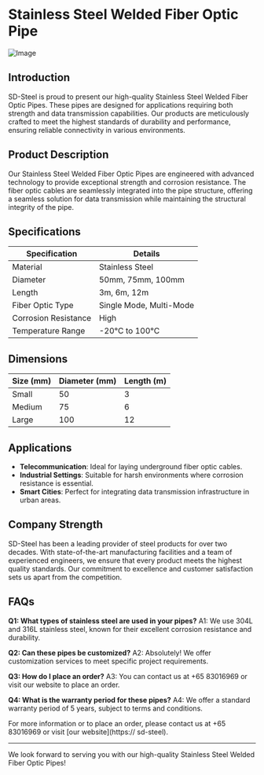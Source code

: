 # Stainless Steel Welded Fiber Optic Pipe

![Image](https://github.com/user-attachments/assets/2567258e-e124-4816-932d-1809bd27ef0b)

## Introduction

SD-Steel is proud to present our high-quality Stainless Steel Welded Fiber Optic Pipes. These pipes are designed for applications requiring both strength and data transmission capabilities. Our products are meticulously crafted to meet the highest standards of durability and performance, ensuring reliable connectivity in various environments.

## Product Description

Our Stainless Steel Welded Fiber Optic Pipes are engineered with advanced technology to provide exceptional strength and corrosion resistance. The fiber optic cables are seamlessly integrated into the pipe structure, offering a seamless solution for data transmission while maintaining the structural integrity of the pipe.

## Specifications

| Specification       | Details                              |
|---------------------|--------------------------------------|
| Material            | Stainless Steel                      |
| Diameter            | 50mm, 75mm, 100mm                    |
| Length              | 3m, 6m, 12m                          |
| Fiber Optic Type    | Single Mode, Multi-Mode              |
| Corrosion Resistance| High                                 |
| Temperature Range   | -20°C to 100°C                       |

## Dimensions

| Size (mm) | Diameter (mm) | Length (m) |
|-----------|---------------|------------|
| Small     | 50            | 3          |
| Medium    | 75            | 6          |
| Large     | 100           | 12         |

## Applications

- **Telecommunication**: Ideal for laying underground fiber optic cables.
- **Industrial Settings**: Suitable for harsh environments where corrosion resistance is essential.
- **Smart Cities**: Perfect for integrating data transmission infrastructure in urban areas.

## Company Strength

SD-Steel has been a leading provider of steel products for over two decades. With state-of-the-art manufacturing facilities and a team of experienced engineers, we ensure that every product meets the highest quality standards. Our commitment to excellence and customer satisfaction sets us apart from the competition.

## FAQs

**Q1: What types of stainless steel are used in your pipes?**
A1: We use 304L and 316L stainless steel, known for their excellent corrosion resistance and durability.

**Q2: Can these pipes be customized?**
A2: Absolutely! We offer customization services to meet specific project requirements.

**Q3: How do I place an order?**
A3: You can contact us at +65 83016969 or visit our website to place an order.

**Q4: What is the warranty period for these pipes?**
A4: We offer a standard warranty period of 5 years, subject to terms and conditions.

For more information or to place an order, please contact us at +65 83016969 or visit [our website](https:// sd-steel).

---

We look forward to serving you with our high-quality Stainless Steel Welded Fiber Optic Pipes!